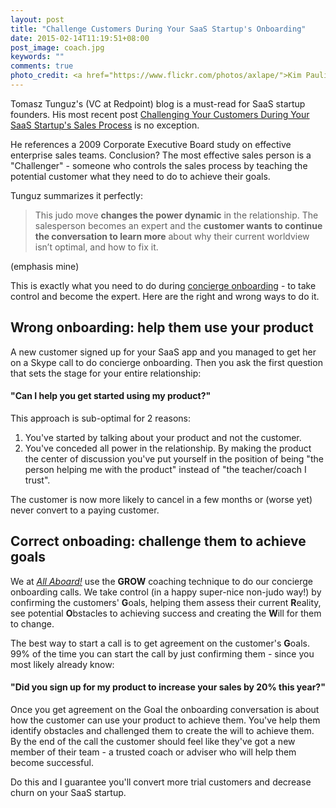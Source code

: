```yaml
---
layout: post
title: "Challenge Customers During Your SaaS Startup's Onboarding"
date: 2015-02-14T11:19:51+08:00
post_image: coach.jpg
keywords: ""
comments: true
photo_credit: <a href="https://www.flickr.com/photos/axlape/">Kim Paulin</a>
---
```

Tomasz Tunguz's (VC at Redpoint) blog is a must-read for SaaS startup founders. His most recent post [Challenging Your Customers During Your SaaS Startup's Sales Process](http://tomtunguz.com/challenger-sales-process/) is no exception.

He references a 2009 Corporate Executive Board study on effective enterprise sales teams. Conclusion? The most effective sales person is a "Challenger" - someone who controls the sales process by teaching the potential customer what they need to do to achieve their goals.

Tunguz summarizes it perfectly:

> This judo move **changes the power dynamic** in the relationship. The salesperson becomes an expert and the **customer wants to continue the conversation to learn more** about why their current worldview isn’t optimal, and how to fix it.

(emphasis mine)

This is exactly what you need to do during [concierge onboarding](/about) - to take control and become the expert. Here are the right and wrong ways to do it.

## Wrong onboarding: help them use your product

A new customer signed up for your SaaS app and you managed to get her on a Skype call to do concierge onboarding. Then you ask the first question that sets the stage for your entire relationship:

#### "Can I help you get started using my product?"

This approach is sub-optimal for 2 reasons:

1. You've started by talking about your product and not the customer.
2. You've conceded all power in the relationship. By making the product the center of discussion you've put yourself in the position of being "the person helping me with the product" instead of "the teacher/coach I trust".

The customer is now more likely to cancel in a few months or (worse yet) never convert to a paying customer.

## Correct onboading: challenge them to achieve goals

We at [*All Aboard!*](http://blog.allaboard.io/about/index.html) use the **GROW** coaching technique to do our concierge onboarding calls. We take control (in a happy super-nice non-judo way!) by confirming the customers' **G**oals, helping them assess their current **R**eality, see potential **O**bstacles to achieving success and creating the **W**ill for them to change.

The best way to start a call is to get agreement on the customer's **G**oals. 99% of the time you can start the call by just confirming them - since you most likely already know:

#### "Did you sign up for my product to increase your sales by 20% this year?"

Once you get agreement on the Goal the onboarding conversation is about how the customer can use your product to achieve them. You've help them identify obstacles and challenged them to create the will to achieve them. By the end of the call the customer should feel like they've got a new member of their team - a trusted coach or adviser who will help them become successful.

Do this and I guarantee you'll convert more trial customers and decrease churn on your SaaS startup.

